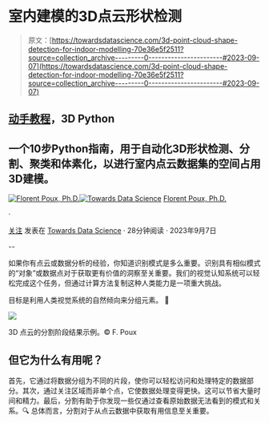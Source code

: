 # 室内建模的3D点云形状检测

> 原文：[https://towardsdatascience.com/3d-point-cloud-shape-detection-for-indoor-modelling-70e36e5f2511?source=collection_archive---------0-----------------------#2023-09-07](https://towardsdatascience.com/3d-point-cloud-shape-detection-for-indoor-modelling-70e36e5f2511?source=collection_archive---------0-----------------------#2023-09-07)

## [动手教程](https://towardsdatascience.com/tagged/hands-on-tutorials)，3D Python

## 一个10步Python指南，用于自动化3D形状检测、分割、聚类和体素化，以进行室内点云数据集的空间占用3D建模。

[](https://medium.com/@florentpoux?source=post_page-----70e36e5f2511--------------------------------)[![Florent Poux, Ph.D.](../Images/74df1e559b2edefba71ffd0d1294a251.png)](https://medium.com/@florentpoux?source=post_page-----70e36e5f2511--------------------------------)[](https://towardsdatascience.com/?source=post_page-----70e36e5f2511--------------------------------)[![Towards Data Science](../Images/a6ff2676ffcc0c7aad8aaf1d79379785.png)](https://towardsdatascience.com/?source=post_page-----70e36e5f2511--------------------------------) [Florent Poux, Ph.D.](https://medium.com/@florentpoux?source=post_page-----70e36e5f2511--------------------------------)

·

[关注](https://medium.com/m/signin?actionUrl=https%3A%2F%2Fmedium.com%2F_%2Fsubscribe%2Fuser%2F8ba7bf4ad784&operation=register&redirect=https%3A%2F%2Ftowardsdatascience.com%2F3d-point-cloud-shape-detection-for-indoor-modelling-70e36e5f2511&user=Florent+Poux%2C+Ph.D.&userId=8ba7bf4ad784&source=post_page-8ba7bf4ad784----70e36e5f2511---------------------post_header-----------) 发表在 [Towards Data Science](https://towardsdatascience.com/?source=post_page-----70e36e5f2511--------------------------------) · 28分钟阅读 · 2023年9月7日 [](https://medium.com/m/signin?actionUrl=https%3A%2F%2Fmedium.com%2F_%2Fvote%2Ftowards-data-science%2F70e36e5f2511&operation=register&redirect=https%3A%2F%2Ftowardsdatascience.com%2F3d-point-cloud-shape-detection-for-indoor-modelling-70e36e5f2511&user=Florent+Poux%2C+Ph.D.&userId=8ba7bf4ad784&source=-----70e36e5f2511---------------------clap_footer-----------)

--

[](https://medium.com/m/signin?actionUrl=https%3A%2F%2Fmedium.com%2F_%2Fbookmark%2Fp%2F70e36e5f2511&operation=register&redirect=https%3A%2F%2Ftowardsdatascience.com%2F3d-point-cloud-shape-detection-for-indoor-modelling-70e36e5f2511&source=-----70e36e5f2511---------------------bookmark_footer-----------)

如果你有点云或数据分析的经验，你知道识别模式是多么重要。识别具有相似模式的“对象”或数据点对于获取更有价值的洞察至关重要。我们的视觉认知系统可以轻松完成这个任务，但通过计算方法复制这种人类能力是一项重大挑战。

目标是利用人类视觉系统的自然倾向来分组元素。 👀

![](../Images/f7a3a366e3f8d7cc6c3e1b7a11307505.png)

3D 点云的分割阶段结果示例。© F. Poux

## 但它为什么有用呢？

首先，它通过将数据分组为不同的片段，使你可以轻松访问和处理特定的数据部分。其次，通过关注区域而非单个点，它使数据处理变得更快。这可以节省大量时间和精力。最后，分割有助于你发现一些仅通过查看原始数据无法看到的模式和关系。🔍 总体而言，分割对于从点云数据中获取有用信息至关重要。
